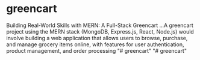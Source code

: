 # greencart
Building Real-World Skills with MERN: A Full-Stack Greencart ...A greencart project using the MERN stack (MongoDB, Express.js, React, Node.js) would involve building a web application that allows users to browse, purchase, and manage grocery items online, with features for user authentication, product management, and order processing
"# greencart" 
"# greencart" 
